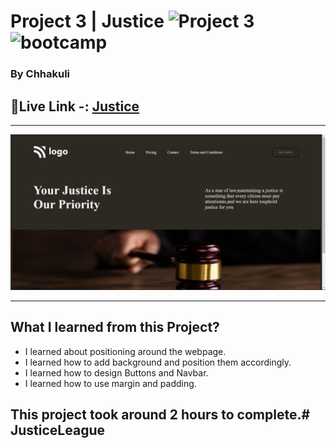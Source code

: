 

# Project 3 | Justice ![Project 3](https://img.shields.io/badge/Project%20-3-green) ![bootcamp](https://img.shields.io/badge/JS-Bootcamp-yellow)

### By Chhakuli


## 🔗Live Link -: [Justice](https://project3-justice.netlify.app/)
 

---

![myproject](./assets/Screenshot%20(22).png)

---



## What I learned from this Project?

- I learned about positioning around the webpage.
- I  learned how to add background and position them accordingly.
- I  learned how to design Buttons and Navbar.
- I  learned how to use margin and padding.
## This project took around 2 hours to complete.# JusticeLeague
